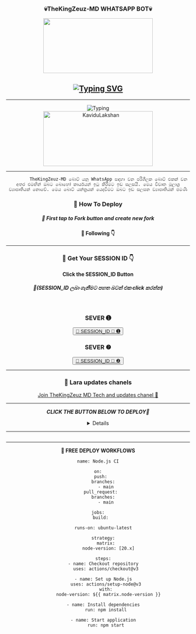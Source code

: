 <div align="center">
	<h3> 💀TheKingZeuz-MD WHATSAPP BOT💀 </h3>
<img src="https://github.com/user-attachments/assets/7ee700a3-e7f6-4925-8478-201384a477f2" width="300" height="150
	/div>
<div align="center">
</p>
	
## [![Typing SVG](https://readme-typing-svg.herokuapp.com?font=Rockstar-ExtraBold&color=F00&lines=HELLO+IM+KaviduLakshan+TheKingZeuz+MD+DEVERLOPER)](https://git.io/typing-svg)

<hr>
<img src="https://readme-typing-svg.herokuapp.com?size=33&width=6000&lines=Welcome+To+TheKingZeuz+MD...;Created+by+KaviduLakshan...;World+Best+Whatsapp+User+Bot...;Simple+Java+Script+Bot...;Simple+And+Fast+Deploy...;Thank+You+For+Using+TheKingZeuz-MD ..."
            alt="Typing">

<div align="center">
	<img src="https://moe-counter.glitch.me/get/@Anya_v2-Md?theme=gelbooru" width="300" height="150" alt="KaviduLakshan">
</div>

<hr>

			TheKingZeuz-MD බොට් යනු WhatsApp සඳහා වන පරිශීලක බොට් එකක් වන අතර එමඟින් ඔබට බොහෝ කාර්යයන් ඉටු කිරීමට ඉඩ සලසයි. මෙය විවෘත මූලාශ්‍ර ව්‍යාපෘතියක් නොවේ. මෙය බොට් යන්ත්‍රයක් යෙදවීමට ඔබට ඉඩ සලසන ව්‍යාපෘතියක් පමණි
       
<h3>🌸 How To Deploy </h3>

<h5>🌸 First tap to Fork button and create new fork</h5>

<h4>🌸 Following 👇</h4>
<hr>	
<h3>🌸 Get Your SESSION ID 👇</h3> 
<h4>Click the SESSION_ID Button</h4>
<h5>🌸(SESSION_ID ලබා ගැනීමට පහත බටන් එක click කරන්න)</h5> 
<br>
<h3>SEVER ➊</h3>
<div align="center">
<button><tr><a href="https://cdnjs.cloudflare.com/ajax/libs/font-awesome/5.15.4/css/all.min.css">🌸 SESSION_ID 🌸 ➊</a></tr></button>
<br>
<h3>SEVER ❷</h3>
<div align="center">
<button><tr><a href="https://webpair-mega-1.onrender.com/pair">🌸 SESSION_ID 🌸 ❷</a></tr></button>

<hr>
<h3>🌸 Lara updates chanels </h3>
<a href="https://whatsapp.com/channel/0029Vaydx7S1iUxRfMGw0U18">Join TheKingZeuz MD Tech and updates chanel 👧</a>
<hr>

***CLICK THE BUTTON BELOW TO DEPLOY🌸***

 <details close>

</details>
<hr>
<img src="http://readme-typing-svg.herokuapp.com?color=d1fa02&center=true&vCenter=true&multiline=false&lines=Created+by+KaviduLakshan;Enjoy TheKingZeuz+MD" alt="">
<hr>

**🌸 FREE DEPLOY WORKFLOWS**
```
name: Node.js CI

on:
  push:
    branches:
      - main
  pull_request:
    branches:
      - main

jobs:
  build:

    runs-on: ubuntu-latest

    strategy:
      matrix:
        node-version: [20.x]

    steps:
    - name: Checkout repository
      uses: actions/checkout@v3

    - name: Set up Node.js
      uses: actions/setup-node@v3
      with:
        node-version: ${{ matrix.node-version }}

    - name: Install dependencies
      run: npm install

    - name: Start application
      run: npm start
```


